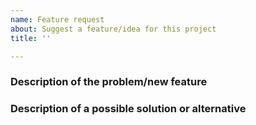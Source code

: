```yaml
---
name: Feature request
about: Suggest a feature/idea for this project
title: ''

---
```


### Description of the problem/new feature
<!--Give a short, clear description of the problem or new feature.-->


### Description of a possible solution or alternative
<!--Discuss in detail how the problem can be solved, or the benefit of an added feature.-->

